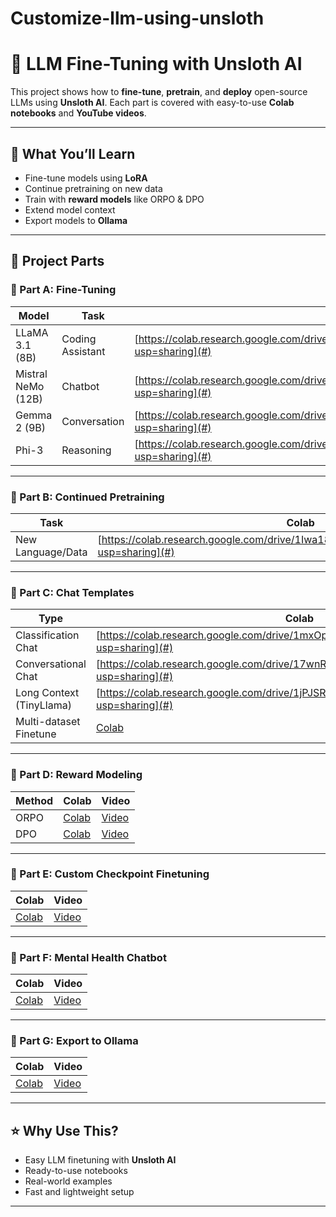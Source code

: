 # Customize-llm-using-unsloth
# 🦙 LLM Fine-Tuning with Unsloth AI

This project shows how to **fine-tune**, **pretrain**, and **deploy** open-source LLMs using **Unsloth AI**. Each part is covered with easy-to-use **Colab notebooks** and **YouTube videos**.

---

## 📘 What You’ll Learn

- Fine-tune models using **LoRA**
- Continue pretraining on new data
- Train with **reward models** like ORPO & DPO
- Extend model context
- Export models to **Ollama**

---

## 📁 Project Parts

### 🔹 Part A: Fine-Tuning

| Model              | Task            | Colab     | Video     |
|--------------------|-----------------|-----------|-----------|
| LLaMA 3.1 (8B)     | Coding Assistant| [https://colab.research.google.com/drive/1qNjrvdEJc0INlEG2u5oeHzkTGg6sX_Qx?usp=sharing](#)| [Video](#)|
| Mistral NeMo (12B) | Chatbot         | [https://colab.research.google.com/drive/1PEYGLGUGG2K0q7en__rgBZ90RW-ETHC_?usp=sharing](#)| [Video](#)|
| Gemma 2 (9B)       | Conversation    | [https://colab.research.google.com/drive/1JfA2oa9HuK6HKMqWtnupBY53eqWYHuXd?usp=sharing](#)| [Video](#)|
| Phi-3              | Reasoning       | [https://colab.research.google.com/drive/1Iwa18DqUa9sCTZysgEx56OnfBuCe4Qvc?usp=sharing](#)| [Video](#)|

---

### 🔹 Part B: Continued Pretraining

| Task                | Colab     | Video     |
|---------------------|-----------|-----------|
| New Language/Data   | [https://colab.research.google.com/drive/1Iwa18DqUa9sCTZysgEx56OnfBuCe4Qvc?usp=sharing](#)| [Video](#)|

---

### 🔹 Part C: Chat Templates

| Type                    | Colab     |
|-------------------------|-----------|
| Classification Chat     | [https://colab.research.google.com/drive/1mxOpr2dI5uq4CROJqZMVE_KwlNeVaYFZ?usp=sharing](#)|
| Conversational Chat     | [https://colab.research.google.com/drive/17wnR91ddyu3bm1ykfL6idX2s2DgX4ryB?usp=sharing](#)|
| Long Context (TinyLlama)| [https://colab.research.google.com/drive/1jPJSR6x_LNhEto6D6KCZdwb9F6otXjy-?usp=sharing](#)|
| Multi-dataset Finetune  | [Colab](#)|

---

### 🔹 Part D: Reward Modeling

| Method | Colab     | Video     |
|--------|-----------|-----------|
| ORPO   | [Colab](#)| [Video](#)|
| DPO    | [Colab](#)| [Video](#)|

---

### 🔹 Part E: Custom Checkpoint Finetuning

| Colab     | Video     |
|-----------|-----------|
| [Colab](#)| [Video](#)|

---

### 🔹 Part F: Mental Health Chatbot

| Colab     | Video     |
|-----------|-----------|
| [Colab](#)| [Video](#)|

---

### 🔹 Part G: Export to Ollama

| Colab     | Video     |
|-----------|-----------|
| [Colab](#)| [Video](#)|

---

## ⭐ Why Use This?

- Easy LLM finetuning with **Unsloth AI**
- Ready-to-use notebooks
- Real-world examples
- Fast and lightweight setup

---

